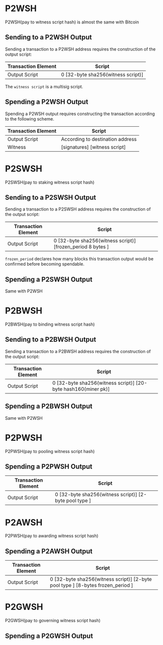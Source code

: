 # P2WSH

P2WSH(pay to witness script hash) is almost the same with Bitcoin

## Sending to a P2WSH Output

Sending a transaction to a P2WSH address requires the construction of the output script:

| Transaction Element | Script |
| ---- | ---- |
| Output Script | 0 [32-byte sha256(witness script)] |

The `witness script` is a multisig script.

## Spending a P2WSH Output

Spending a P2WSH output requires constructing the transaction according to the following scheme.

| Transaction Element | Script |
| ---- | ---- |
| Output Script | According to destination address |
| Witness | [signatures] [witness script] |

# P2SWSH

P2SWSH(pay to staking witness script hash)

## Sending to a P2SWSH Output

Sending a transaction to a P2SWSH address requires the construction of the output script:

| Transaction Element | Script |
| ---- | ---- |
| Output Script | 0 [32-byte sha256(witness script)] [frozen_period 8 bytes ] |

`frozen_period` declares how many blocks this transaction output would be confirmed before becoming spendable.

## Spending a P2SWSH Output

Same with P2WSH

# P2BWSH

P2BWSH(pay to binding witness script hash)

## Sending to a P2BWSH Output

Sending a transaction to a P2BWSH address requires the construction of the output script:

| Transaction Element | Script |
| ---- | ---- |
| Output Script | 0 [32-byte sha256(witness script)] [20-byte hash160(miner pk)] |

## Spending a P2BWSH Output

Same with P2WSH

# P2PWSH

P2PWSH(pay to pooling witness script hash)

## Spending a P2PWSH Output

| Transaction Element | Script |
| ---- | ---- |
| Output Script | 0 [32-byte sha256(witness script)] [2-byte pool type ] |

# P2AWSH 

P2PWSH(pay to awarding witness script hash)

## Spending a P2AWSH Output

| Transaction Element | Script |
| ---- | ---- |
| Output Script | 0 [32-byte sha256(witness script)] [2-byte pool type ] [8-bytes frozen_period ] |

# P2GWSH 

P2GWSH(pay to governing witness script hash)

## Spending a P2GWSH Output 

